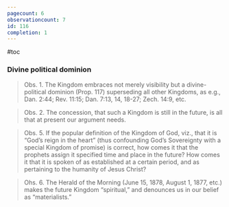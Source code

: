 ```yaml
---
pagecount: 6
observationcount: 7
id: 116
completion: 1
---
```

#toc
### Divine political dominion
>Obs. 1. The Kingdom embraces not merely visibility but a divine-political dominion (Prop. 117) superseding all other Kingdoms, as e.g., Dan. 2:44; Rev. 11:15; Dan. 7:13, 14, 18-27; Zech. 14:9, etc.

>Obs. 2. The concession, that such a Kingdom is still in the future, is all that at present our argument needs.

>Obs. 5. If the popular definition of the Kingdom of God, viz., that it is “God’s reign in the heart” (thus confounding God’s Sovereignty with a special Kingdom of promise) is correct, how comes it that the prophets assign it specified time and place in the future? How comes it that it is spoken of as established at a certain period, and as pertaining to the humanity of Jesus Christ?

>Ohs. 6. The Herald of the Morning (June 15, 1878, August 1, 1877, etc.) makes the future Kingdom “spiritual,” and denounces us in our belief as “materialists.”